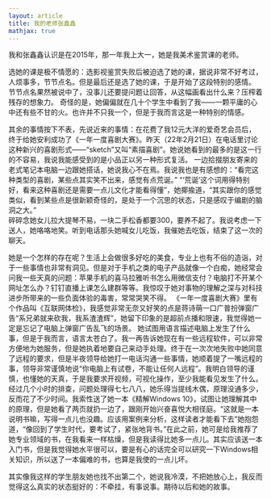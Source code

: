 ```yaml
---
layout: article
title: 我的老师张鑫鑫
mathjax: true
---
```


我和张鑫鑫认识是在2015年，那一年我上大一，她是我美术鉴赏课的老师。
<!--more-->
选她的课是极不情愿的：选影视鉴赏失败后被迫选了她的课，据说非常不好考过，人烦事多，节节点名。但是最后还是选了她的课，于是开始了这段特别的感情。
节节点名果然被说中了，没事儿还要提问题让回答，从这幅画看出什么来？压榨着残存的想象力。
奇怪的是，她偏偏就在几十个学生中看到了我——一颗平庸的心中还有些不甘的火。也许并不只我一个，但是于我而言这是一种特别的情感。

其余的事情按下不表，先说近来的事情：在花费了我12元大洋的爱奇艺会员后，终于给她安利成功了《一年一度喜剧大赛》。昨天（22年2月21日）在电话里讨论这种新兴的喜剧形式——“sketch”又叫“素描喜剧”。她说她看到的最多的是这一行的不容易，我说我能感受到的是小品正以另一种形式复活。
一边拾掇朋友寄来的老式笔记本电脑一边跟她搭话，她说我心不在焉。我说我也是有感想的：“看完这种类型的喜剧，某些点其实笑不出来，感觉有点荒诞。”
“‘荒诞’这个词用得特别好，看来这种喜剧还是需要一点儿文化才能看得懂”，她揶揄道，“其实跟你的感觉类似，看到某些点是很新颖奇怪的，是处于一个沉思的状态，只是感叹于编剧的脑洞之大。”\
碎碎念她女儿拉大提琴不易，一块二手松香都要300，要养不起了。我说考虑一下送人，她咯咯地笑。听到电话那头她喊女儿吃饭，我催她去吃饭，结束了这一次的聊天。

她是一个怎样的存在呢？生活上会做很多好吃的美食，专业上也有不俗的造诣，对于一些事情也非常有洞见。但是对于手机之类的电子产品就像一个白痴，她经常会问我一些天真的问题：苹果手机的喜马拉雅听书怎么用微信支付？电脑打不开某个网址怎么办？钉钉直播上课怎么建群等等。我惊叹于她对事物的理解之深与对科技进步所带来的一些负面体验的毒害，常常哭笑不得。
《一年一度喜剧大赛》里有个作品叫《互联网体检》，我感觉非常无奈又好笑的点是蒋诗萌一口广普扮弹窗广告“系兄弟就来砍我，我系渣渣辉”，她留下印象的是超前点播和限速，我觉得她一定是忘记了电脑上弹窗广告乱飞的场景。
她试图用语言描述电脑上发生了什么事，但是于我而言，语言太苍白了。我一再告诉她现在有一些远程软件，可以非常方便地为她服务，但是她执着地要自己来动手处理。终于在一次次地失败中她同意了远程的要求，但是半夜领导给她打一电话沟通一些事情，她顺着提了一嘴远程的事，领导非常谨慎地说“你电脑上有试卷，不能让任何人远程”。我明白领导的谨慎，也懂她的天真，于是我要求开视频，可视化操作，至少我能看见发生了什么。
经过几个小时的排查，问题处理得七七八八，她乐得当提线木偶，原理没通多少，反而花了不少时间。我索性送了她一本《精解Windows 10》，试图让她理解其中的原理，但是她看了两页就扔一边了，跟刚开始兴奋喜悦大相径庭。“这就是一本说明书嘛，写得一点儿也没趣。应该用案例来分析，这样读者才能看下去”她抱怨道，“像回到了学生时代，要考试了，紧张地背书。”在此之前，她可是给我推荐了她专业领域的书，在我看来一样枯燥，但是我读得比她多一点儿。其实应该送一本入门书，但是我觉得她水平很可以，要是有心的话完全可以研究一下Windows相关知识，所以送了一本偏难的书，也算是我使的一点儿坏。

其实像我这样的学生朋友她也找不出第二个，她说我冷漠，不把她放心上，我反而觉得这么真实的状态挺好的：不牵挂，有事说事。期待以后和她的故事。
